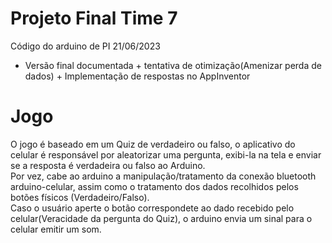 # Projeto Final Time 7
Código do arduino de PI 21/06/2023
* Versão final documentada + tentativa de otimização(Amenizar perda de dados) + Implementação de respostas no AppInventor

# Jogo  
O jogo é baseado em um Quiz de verdadeiro ou falso, o aplicativo do celular é responsável por aleatorizar uma pergunta, exibi-la na tela e enviar se a resposta é verdadeira ou falso ao Arduino.  
Por vez, cabe ao arduino a manipulação/tratamento da conexão bluetooth arduino-celular, assim como o tratamento dos dados recolhidos pelos botões físicos (Verdadeiro/Falso).  
Caso o usuário aperte o botão correspondete ao dado recebido pelo celular(Veracidade da pergunta do Quiz), o arduino envia um sinal para o celular emitir um som.
